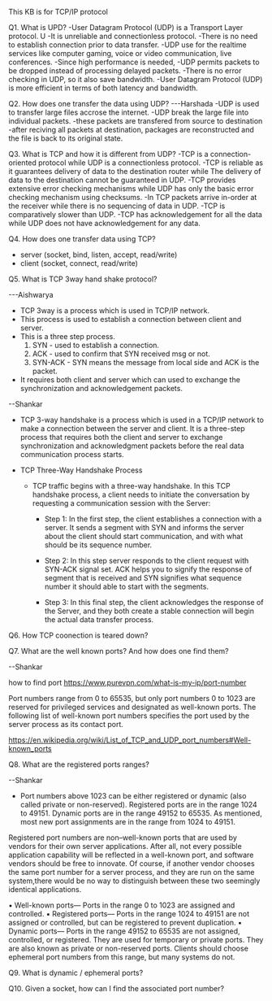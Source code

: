 This KB is for TCP/IP protocol

Q1. What is UPD?
 -User Datagram Protocol (UDP) is a Transport Layer protocol. U
 -It is unreliable and connectionless protocol.
 -There is no need to establish connection prior to data transfer.
 -UDP use for the realtime services like computer gaming, voice or video communication, live conferences.
 -Since high performance is needed,
 -UDP permits packets to be dropped instead of processing delayed packets.
 -There is no error checking in UDP, so it also save bandwidth.
 -User Datagram Protocol (UDP) is more efficient in terms of both latency and bandwidth.

Q2. How does one transfer the data using UDP?
 ---Harshada
 -UDP is used to transfer large files accrose the internet.
 -UDP break the large file into individual packets.
 -these packets are transfered from source to destination
 -after reciving all packets at destination, packages are reconstructed and the
  file is back to its original state.

Q3. What is TCP and how it is different from UDP?
 -TCP is a connection-oriented protocol while UDP is a connectionless protocol.
 -TCP is reliable as it guarantees delivery of data to the destination router while The delivery of data to the destination cannot be guaranteed in UDP.
 -TCP provides extensive error checking mechanisms while UDP has only the basic error checking mechanism using checksums.
 -In TCP packets arrive in-order at the receiver while there is no sequencing of data in UDP.
 -TCP is comparatively slower than UDP.
 -TCP has acknowledgement for all the data while UDP does not have acknowledgement for any data.

 Q4. How does one transfer data using TCP?
 - server (socket, bind, listen, accept, read/write)
 - client (socket, connect, read/write)

 Q5. What is TCP 3way hand shake protocol?
 
  ---Aishwarya
  - TCP 3way is a process which is used in TCP/IP network.
  - This process is used to establish a connection between client and server.
  - This is a three step process.
    1. SYN - used to establish a connection.
    2. ACK - used to confirm that SYN received msg or not.
    3. SYN-ACK - SYN means the message from local side and ACK is the packet.
  - It requires both client and server which can used to exchange the synchronization and 
    acknowledgement packets.
    
  --Shankar
  
   - TCP 3-way handshake is a process which is used in a TCP/IP network to make a connection between the server and client. 
     It is a three-step process that   requires both the client and server to exchange synchronization and acknowledgment 
     packets before the real data communication process starts.
     
   - TCP Three-Way Handshake Process 
     - TCP traffic begins with a three-way handshake. In this TCP handshake process, 
       a client needs to initiate the conversation by requesting a communication session with the Server:
         - Step 1: In the first step, the client establishes a connection with a server. 
           It sends a segment with SYN and informs the server about the client should start communication, 
           and with what should be its sequence number.
           
        - Step 2: In this step server responds to the client request with SYN-ACK signal set. 
          ACK helps you to signify the response of segment that is received and SYN signifies what 
          sequence number it should able to start with the segments.
          
        - Step 3: In this final step, the client acknowledges the response of the Server,
          and they both create a stable connection will begin the actual data transfer process. 

 Q6. How TCP coonection is teared down?

 Q7. What are the well known ports? And how does one find them?
 
 --Shankar
 
 how to find port
 https://www.purevpn.com/what-is-my-ip/port-number
 
 Port numbers range from 0 to 65535, but only port numbers 0 to 1023 are reserved for privileged services and designated as well-known ports. 
 The following list of well-known port numbers specifies the port used by the server process as its contact port.
 
 https://en.wikipedia.org/wiki/List_of_TCP_and_UDP_port_numbers#Well-known_ports
 
Q8. What are the registered ports ranges?

--Shankar
- Port numbers above 1023 can be either registered or dynamic (also called private or non-reserved). 
Registered ports are in the range 1024 to 49151. Dynamic ports are in the range 49152 to 65535. As mentioned, 
most new port assignments are in the range from 1024 to 49151.

Registered port numbers are non–well-known ports that are used by vendors for their own server applications. 
After all, not every possible application capability will be reflected in a well-known port, and software vendors 
should be free to innovate. Of course, if another vendor chooses the same port number for a server process, 
and they are run on the same system,there would be no way to distinguish between these two seemingly identical applications.

▪ Well-known ports— Ports in the range 0 to 1023 are assigned and controlled.
▪ Registered ports— Ports in the range 1024 to 49151 are not assigned or controlled, but can be registered to prevent duplication.
▪ Dynamic ports— Ports in the range 49152 to 65535 are not assigned, controlled, or registered. They are used for temporary or private ports. 
They are also known   as private or non-reserved ports. Clients should choose ephemeral port numbers from this range, but many systems do not.

 Q9. What is dynamic / ephemeral ports?

 Q10. Given a socket, how can I find the associated port number?
